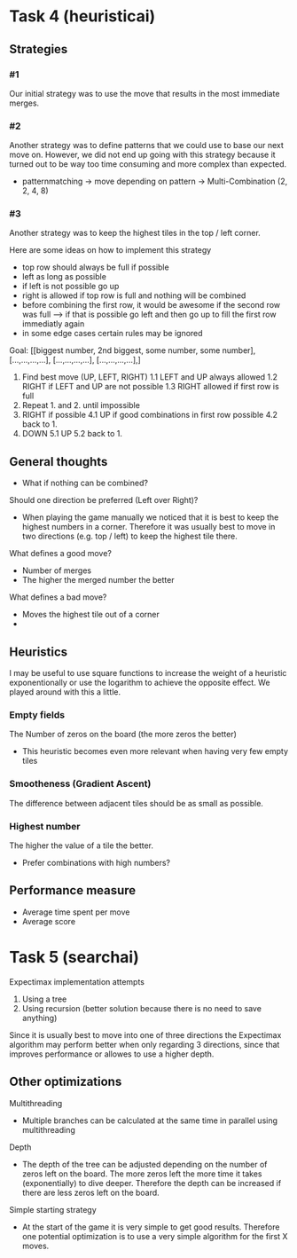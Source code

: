 # Task 4 (heuristicai)

## Strategies

### #1

Our initial strategy was to use the move that results in the most immediate merges.

### #2

Another strategy was to define patterns that we could use to base our next move on. However, we did not end up going with this strategy because it turned out to be way too time consuming and more complex than expected.

- patternmatching -> move depending on pattern
-> Multi-Combination (2, 2, 4, 8)

### #3

Another strategy was to keep the highest tiles in the top / left corner.

Here are some ideas on how to implement this strategy

- top row should always be full if possible
- left as long as possible
- if left is not possible go up
- right is allowed if top row is full and nothing will be combined
- before combining the first row, it would be awesome if the second row was full
--> if that is possible go left and then go up to fill the first row immediatly again
- in some edge cases certain rules may be ignored

Goal: [[biggest number, 2nd biggest, some number, some number], 
        [...,...,...,...],
        [...,...,...,...],
        [...,...,...,...],]


1. Find best move (UP, LEFT, RIGHT)
        1.1 LEFT and UP always allowed
        1.2 RIGHT if LEFT and UP are not possible
        1.3 RIGHT allowed if first row is full
3. Repeat 1. and 2. until impossible
4. RIGHT if possible
        4.1 UP if good combinations in first row possible 4.2 back to 1.
5. DOWN
        5.1 UP
        5.2 back to 1.

## General thoughts

- What if nothing can be combined?

Should one direction be preferred (Left over Right)?

- When playing the game manually we noticed that it is best to keep the highest numbers in a corner. Therefore it was usually best to move in two directions (e.g. top / left) to keep the highest tile there.

What defines a good move?

- Number of merges
- The higher the merged number the better

What defines a bad move?

- Moves the highest tile out of a corner
- 

## Heuristics

I may be useful to use square functions to increase the weight of a heuristic exponentionally or use the logarithm to achieve the opposite effect. We played around with this a little.

### Empty fields

The Number of zeros on the board (the more zeros the better)

- This heuristic becomes even more relevant when having very few empty tiles

### Smootheness (Gradient Ascent)

The difference between adjacent tiles should be as small as possible.

### Highest number

The higher the value of a tile the better.

- Prefer combinations with high numbers?

## Performance measure

- Average time spent per move
- Average score

# Task 5 (searchai)

Expectimax implementation attempts

1. Using a tree
2. Using recursion (better solution because there is no need to save anything)

Since it is usually best to move into one of three directions the Expectimax algorithm may perform better when only regarding 3 directions, since that improves performance or allowes to use a higher depth.

## Other optimizations

Multithreading

- Multiple branches can be calculated at the same time in parallel using multithreading

Depth

- The depth of the tree can be adjusted depending on the number of zeros left on the board. The more zeros left the more time it takes (exponentially) to dive deeper. Therefore the depth can be increased if there are less zeros left on the board.

Simple starting strategy

- At the start of the game it is very simple to get good results. Therefore one potential optimization is to use a very simple algorithm for the first X moves.